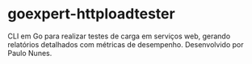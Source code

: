 # goexpert-httploadtester
CLI em Go para realizar testes de carga em serviços web, gerando relatórios detalhados com métricas de desempenho. Desenvolvido por Paulo Nunes. 
